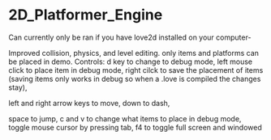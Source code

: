 # 2D_Platformer_Engine
Can currently only be ran if you have love2d installed on your computer-

Improved collision, physics, and level editing. only items and platforms can be placed in demo. 
Controls:
d key to change to debug mode,
left mouse click to place item in debug mode,
right cilck to save the placement of items (saving items only works in debug so when a .love is compiled the changes stay),

left and right arrow keys to move,
down to dash,

space to jump,
c and v to change what items to place in debug mode,
toggle mouse cursor by pressing tab,
f4 to toggle full screen and windowed

